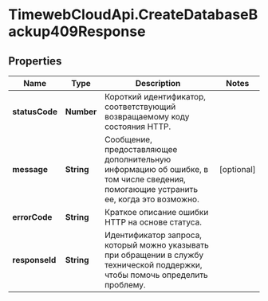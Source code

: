 # TimewebCloudApi.CreateDatabaseBackup409Response

## Properties

Name | Type | Description | Notes
------------ | ------------- | ------------- | -------------
**statusCode** | **Number** | Короткий идентификатор, соответствующий возвращаемому коду состояния HTTP. | 
**message** | **String** | Сообщение, предоставляющее дополнительную информацию об ошибке, в том числе сведения, помогающие устранить ее, когда это возможно. | [optional] 
**errorCode** | **String** | Краткое описание ошибки HTTP на основе статуса. | 
**responseId** | **String** | Идентификатор запроса, который можно указывать при обращении в службу технической поддержки, чтобы помочь определить проблему. | 


